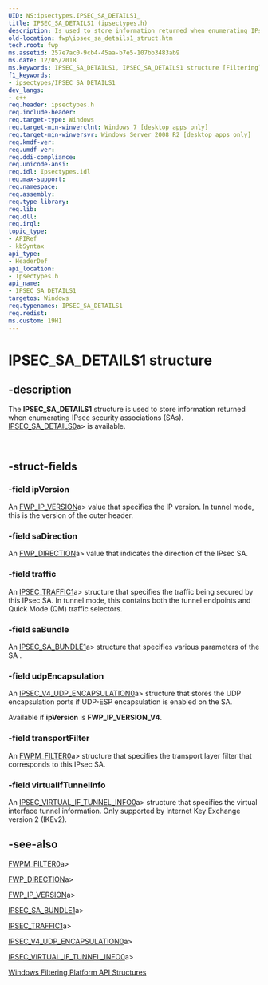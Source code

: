 ```yaml
---
UID: NS:ipsectypes.IPSEC_SA_DETAILS1_
title: IPSEC_SA_DETAILS1 (ipsectypes.h)
description: Is used to store information returned when enumerating IPsec security associations (SAs).
old-location: fwp\ipsec_sa_details1_struct.htm
tech.root: fwp
ms.assetid: 257e7ac0-9cb4-45aa-b7e5-107bb3483ab9
ms.date: 12/05/2018
ms.keywords: IPSEC_SA_DETAILS1, IPSEC_SA_DETAILS1 structure [Filtering], fwp.ipsec_sa_details1_struct, ipsectypes/IPSEC_SA_DETAILS1
f1_keywords:
- ipsectypes/IPSEC_SA_DETAILS1
dev_langs:
- c++
req.header: ipsectypes.h
req.include-header: 
req.target-type: Windows
req.target-min-winverclnt: Windows 7 [desktop apps only]
req.target-min-winversvr: Windows Server 2008 R2 [desktop apps only]
req.kmdf-ver: 
req.umdf-ver: 
req.ddi-compliance: 
req.unicode-ansi: 
req.idl: Ipsectypes.idl
req.max-support: 
req.namespace: 
req.assembly: 
req.type-library: 
req.lib: 
req.dll: 
req.irql: 
topic_type:
- APIRef
- kbSyntax
api_type:
- HeaderDef
api_location:
- Ipsectypes.h
api_name:
- IPSEC_SA_DETAILS1
targetos: Windows
req.typenames: IPSEC_SA_DETAILS1
req.redist: 
ms.custom: 19H1
---
```


# IPSEC_SA_DETAILS1 structure


## -description


The <b>IPSEC_SA_DETAILS1</b> structure is used to store information returned when enumerating IPsec security associations (SAs).
[IPSEC_SA_DETAILS0](https://docs.microsoft.com/windows/desktop/api/ipsectypes/ns-ipsectypes-ipsec_sa_details0)a> is available.</div><div> </div>

## -struct-fields




### -field ipVersion

An [FWP_IP_VERSION](https://docs.microsoft.com/windows/desktop/api/fwptypes/ne-fwptypes-fwp_ip_version)a> value that specifies the IP version. In tunnel mode, this is the version of the outer header.


### -field saDirection

An [FWP_DIRECTION](https://docs.microsoft.com/windows/desktop/api/fwptypes/ne-fwptypes-fwp_direction)a> value that indicates the direction of the IPsec SA.


### -field traffic

An [IPSEC_TRAFFIC1](https://docs.microsoft.com/windows/desktop/api/ipsectypes/ns-ipsectypes-ipsec_traffic1)a> structure that specifies the traffic being secured by this IPsec SA. In tunnel mode, this contains both the tunnel endpoints and Quick Mode (QM)  traffic selectors.


### -field saBundle

An [IPSEC_SA_BUNDLE1](https://docs.microsoft.com/windows/desktop/api/ipsectypes/ns-ipsectypes-ipsec_sa_bundle1)a> structure that specifies various parameters of the SA .


### -field udpEncapsulation

An [IPSEC_V4_UDP_ENCAPSULATION0](https://docs.microsoft.com/windows/desktop/api/ipsectypes/ns-ipsectypes-ipsec_v4_udp_encapsulation0)a> structure that stores the UDP 
   encapsulation ports if UDP-ESP encapsulation is enabled on the SA.

Available if <b>ipVersion</b> is <b>FWP_IP_VERSION_V4</b>.


### -field transportFilter

An [FWPM_FILTER0](https://docs.microsoft.com/windows/desktop/api/fwpmtypes/ns-fwpmtypes-fwpm_filter0)a> structure that specifies the transport layer filter that corresponds to this IPsec SA.


### -field virtualIfTunnelInfo

An [IPSEC_VIRTUAL_IF_TUNNEL_INFO0](https://docs.microsoft.com/windows/desktop/api/fwptypes/ns-fwptypes-ipsec_virtual_if_tunnel_info0)a> structure that specifies the virtual interface tunnel information. Only supported by Internet Key Exchange version 2 (IKEv2).


## -see-also




[FWPM_FILTER0](https://docs.microsoft.com/windows/desktop/api/fwpmtypes/ns-fwpmtypes-fwpm_filter0)a>



[FWP_DIRECTION](https://docs.microsoft.com/windows/desktop/api/fwptypes/ne-fwptypes-fwp_direction)a>



[FWP_IP_VERSION](https://docs.microsoft.com/windows/desktop/api/fwptypes/ne-fwptypes-fwp_ip_version)a>



[IPSEC_SA_BUNDLE1](https://docs.microsoft.com/windows/desktop/api/ipsectypes/ns-ipsectypes-ipsec_sa_bundle1)a>



[IPSEC_TRAFFIC1](https://docs.microsoft.com/windows/desktop/api/ipsectypes/ns-ipsectypes-ipsec_traffic1)a>



[IPSEC_V4_UDP_ENCAPSULATION0](https://docs.microsoft.com/windows/desktop/api/ipsectypes/ns-ipsectypes-ipsec_v4_udp_encapsulation0)a>



[IPSEC_VIRTUAL_IF_TUNNEL_INFO0](https://docs.microsoft.com/windows/desktop/api/fwptypes/ns-fwptypes-ipsec_virtual_if_tunnel_info0)a>



<a href="https://docs.microsoft.com/windows/desktop/FWP/fwp-structs">Windows Filtering Platform  API Structures</a>
 

 

